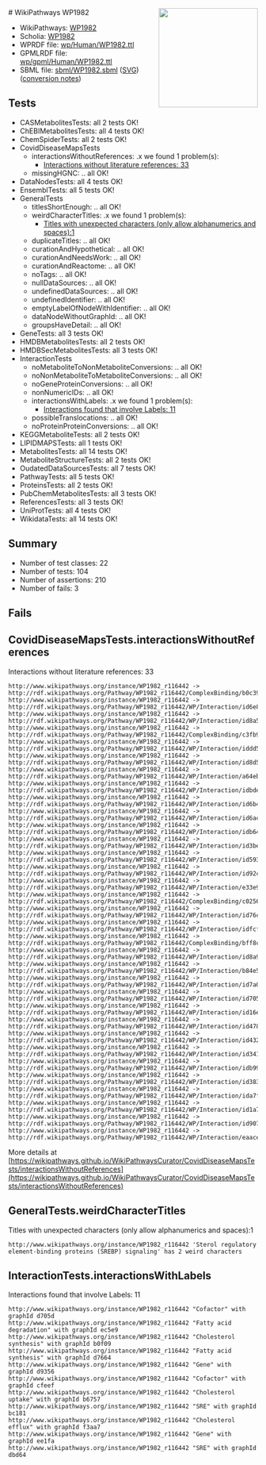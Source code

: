 <img style="float: right; width: 200px" src="../logo.png" />
# WikiPathways WP1982

* WikiPathways: [WP1982](https://identifiers.org/wikipathways:WP1982)
* Scholia: [WP1982](https://scholia.toolforge.org/wikipathways/WP1982)
* WPRDF file: [wp/Human/WP1982.ttl](../wp/Human/WP1982.ttl)
* GPMLRDF file: [wp/gpml/Human/WP1982.ttl](../wp/gpml/Human/WP1982.ttl)
* SBML file: [sbml/WP1982.sbml](../sbml/WP1982.sbml) ([SVG](../sbml/WP1982.svg)) ([conversion notes](../sbml/WP1982.txt))

## Tests
* CASMetabolitesTests: all 2 tests OK!
* ChEBIMetabolitesTests: all 4 tests OK!
* ChemSpiderTests: all 2 tests OK!
* CovidDiseaseMapsTests
    * interactionsWithoutReferences: .x we found 1 problem(s):
        * [Interactions without literature references: 33](#9701cd22)
    * missingHGNC: .. all OK!
* DataNodesTests: all 4 tests OK!
* EnsemblTests: all 5 tests OK!
* GeneralTests
    * titlesShortEnough: .. all OK!
    * weirdCharacterTitles: .x we found 1 problem(s):
        * [Titles with unexpected characters (only allow alphanumerics and spaces):1](#fda87b3f)
    * duplicateTitles: .. all OK!
    * curationAndHypothetical: .. all OK!
    * curationAndNeedsWork: .. all OK!
    * curationAndReactome: .. all OK!
    * noTags: .. all OK!
    * nullDataSources: .. all OK!
    * undefinedDataSources: .. all OK!
    * undefinedIdentifier: .. all OK!
    * emptyLabelOfNodeWithIdentifier: .. all OK!
    * dataNodeWithoutGraphId: .. all OK!
    * groupsHaveDetail: .. all OK!
* GeneTests: all 3 tests OK!
* HMDBMetabolitesTests: all 2 tests OK!
* HMDBSecMetabolitesTests: all 3 tests OK!
* InteractionTests
    * noMetaboliteToNonMetaboliteConversions: .. all OK!
    * noNonMetaboliteToMetaboliteConversions: .. all OK!
    * noGeneProteinConversions: .. all OK!
    * nonNumericIDs: .. all OK!
    * interactionsWithLabels: .x we found 1 problem(s):
        * [Interactions found that involve Labels: 11](#fe97a8b9)
    * possibleTranslocations: .. all OK!
    * noProteinProteinConversions: .. all OK!
* KEGGMetaboliteTests: all 2 tests OK!
* LIPIDMAPSTests: all 1 tests OK!
* MetabolitesTests: all 14 tests OK!
* MetaboliteStructureTests: all 2 tests OK!
* OudatedDataSourcesTests: all 7 tests OK!
* PathwayTests: all 5 tests OK!
* ProteinsTests: all 2 tests OK!
* PubChemMetabolitesTests: all 3 tests OK!
* ReferencesTests: all 3 tests OK!
* UniProtTests: all 4 tests OK!
* WikidataTests: all 14 tests OK!


## Summary

* Number of test classes: 22
* Number of tests: 104
* Number of assertions: 210
* Number of fails: 3

## Fails

<a name="9701cd22" />

## CovidDiseaseMapsTests.interactionsWithoutReferences

Interactions without literature references: 33
```
http://www.wikipathways.org/instance/WP1982_r116442 -> http://rdf.wikipathways.org/Pathway/WP1982_r116442/ComplexBinding/b0c39
http://www.wikipathways.org/instance/WP1982_r116442 -> http://rdf.wikipathways.org/Pathway/WP1982_r116442/WP/Interaction/id6e8c35e8
http://www.wikipathways.org/instance/WP1982_r116442 -> http://rdf.wikipathways.org/Pathway/WP1982_r116442/WP/Interaction/id8a5cf7ed
http://www.wikipathways.org/instance/WP1982_r116442 -> http://rdf.wikipathways.org/Pathway/WP1982_r116442/ComplexBinding/c3fb9
http://www.wikipathways.org/instance/WP1982_r116442 -> http://rdf.wikipathways.org/Pathway/WP1982_r116442/WP/Interaction/iddd5f4a25
http://www.wikipathways.org/instance/WP1982_r116442 -> http://rdf.wikipathways.org/Pathway/WP1982_r116442/WP/Interaction/id8d590471
http://www.wikipathways.org/instance/WP1982_r116442 -> http://rdf.wikipathways.org/Pathway/WP1982_r116442/WP/Interaction/a64eb
http://www.wikipathways.org/instance/WP1982_r116442 -> http://rdf.wikipathways.org/Pathway/WP1982_r116442/WP/Interaction/idbde43b8e
http://www.wikipathways.org/instance/WP1982_r116442 -> http://rdf.wikipathways.org/Pathway/WP1982_r116442/WP/Interaction/id6b4471ff
http://www.wikipathways.org/instance/WP1982_r116442 -> http://rdf.wikipathways.org/Pathway/WP1982_r116442/WP/Interaction/id6acaa208
http://www.wikipathways.org/instance/WP1982_r116442 -> http://rdf.wikipathways.org/Pathway/WP1982_r116442/WP/Interaction/idb64035fa
http://www.wikipathways.org/instance/WP1982_r116442 -> http://rdf.wikipathways.org/Pathway/WP1982_r116442/WP/Interaction/id3becc809
http://www.wikipathways.org/instance/WP1982_r116442 -> http://rdf.wikipathways.org/Pathway/WP1982_r116442/WP/Interaction/id59369fb2
http://www.wikipathways.org/instance/WP1982_r116442 -> http://rdf.wikipathways.org/Pathway/WP1982_r116442/WP/Interaction/id92c94eaf
http://www.wikipathways.org/instance/WP1982_r116442 -> http://rdf.wikipathways.org/Pathway/WP1982_r116442/WP/Interaction/e33e9
http://www.wikipathways.org/instance/WP1982_r116442 -> http://rdf.wikipathways.org/Pathway/WP1982_r116442/ComplexBinding/c0256
http://www.wikipathways.org/instance/WP1982_r116442 -> http://rdf.wikipathways.org/Pathway/WP1982_r116442/WP/Interaction/id76cbdd98
http://www.wikipathways.org/instance/WP1982_r116442 -> http://rdf.wikipathways.org/Pathway/WP1982_r116442/WP/Interaction/idfcf18012
http://www.wikipathways.org/instance/WP1982_r116442 -> http://rdf.wikipathways.org/Pathway/WP1982_r116442/ComplexBinding/bff8c
http://www.wikipathways.org/instance/WP1982_r116442 -> http://rdf.wikipathways.org/Pathway/WP1982_r116442/WP/Interaction/id8a98950f
http://www.wikipathways.org/instance/WP1982_r116442 -> http://rdf.wikipathways.org/Pathway/WP1982_r116442/WP/Interaction/b84e5
http://www.wikipathways.org/instance/WP1982_r116442 -> http://rdf.wikipathways.org/Pathway/WP1982_r116442/WP/Interaction/id7a0d8e51
http://www.wikipathways.org/instance/WP1982_r116442 -> http://rdf.wikipathways.org/Pathway/WP1982_r116442/WP/Interaction/id7051bf9d
http://www.wikipathways.org/instance/WP1982_r116442 -> http://rdf.wikipathways.org/Pathway/WP1982_r116442/WP/Interaction/id16e66094
http://www.wikipathways.org/instance/WP1982_r116442 -> http://rdf.wikipathways.org/Pathway/WP1982_r116442/WP/Interaction/id478f28df
http://www.wikipathways.org/instance/WP1982_r116442 -> http://rdf.wikipathways.org/Pathway/WP1982_r116442/WP/Interaction/id432c05c1
http://www.wikipathways.org/instance/WP1982_r116442 -> http://rdf.wikipathways.org/Pathway/WP1982_r116442/WP/Interaction/id341eda1a
http://www.wikipathways.org/instance/WP1982_r116442 -> http://rdf.wikipathways.org/Pathway/WP1982_r116442/WP/Interaction/idb99df251
http://www.wikipathways.org/instance/WP1982_r116442 -> http://rdf.wikipathways.org/Pathway/WP1982_r116442/WP/Interaction/id38324c84
http://www.wikipathways.org/instance/WP1982_r116442 -> http://rdf.wikipathways.org/Pathway/WP1982_r116442/WP/Interaction/ida7f8963c
http://www.wikipathways.org/instance/WP1982_r116442 -> http://rdf.wikipathways.org/Pathway/WP1982_r116442/WP/Interaction/id1a728c5d
http://www.wikipathways.org/instance/WP1982_r116442 -> http://rdf.wikipathways.org/Pathway/WP1982_r116442/WP/Interaction/id90720e31
http://www.wikipathways.org/instance/WP1982_r116442 -> http://rdf.wikipathways.org/Pathway/WP1982_r116442/WP/Interaction/eaace
```

More details at [https://wikipathways.github.io/WikiPathwaysCurator/CovidDiseaseMapsTests/interactionsWithoutReferences](https://wikipathways.github.io/WikiPathwaysCurator/CovidDiseaseMapsTests/interactionsWithoutReferences)

<a name="fda87b3f" />

## GeneralTests.weirdCharacterTitles

Titles with unexpected characters (only allow alphanumerics and spaces):1
```
http://www.wikipathways.org/instance/WP1982_r116442 'Sterol regulatory element-binding proteins (SREBP) signaling' has 2 weird characters
```

<a name="fe97a8b9" />

## InteractionTests.interactionsWithLabels

Interactions found that involve Labels: 11
```
http://www.wikipathways.org/instance/WP1982_r116442 "Cofactor" with graphId d705d
http://www.wikipathways.org/instance/WP1982_r116442 "Fatty acid
degradation" with graphId ec5e9
http://www.wikipathways.org/instance/WP1982_r116442 "Cholesterol 
synthesis" with graphId b0f09
http://www.wikipathways.org/instance/WP1982_r116442 "Fatty acid 
synthesis" with graphId d7664
http://www.wikipathways.org/instance/WP1982_r116442 "Gene" with graphId d9356
http://www.wikipathways.org/instance/WP1982_r116442 "Cofactor" with graphId cfeef
http://www.wikipathways.org/instance/WP1982_r116442 "Cholesterol 
uptake" with graphId b6757
http://www.wikipathways.org/instance/WP1982_r116442 "SRE" with graphId bc181
http://www.wikipathways.org/instance/WP1982_r116442 "Cholesterol 
efflux" with graphId f3aa7
http://www.wikipathways.org/instance/WP1982_r116442 "Gene" with graphId ee1fa
http://www.wikipathways.org/instance/WP1982_r116442 "SRE" with graphId dbd64
```

